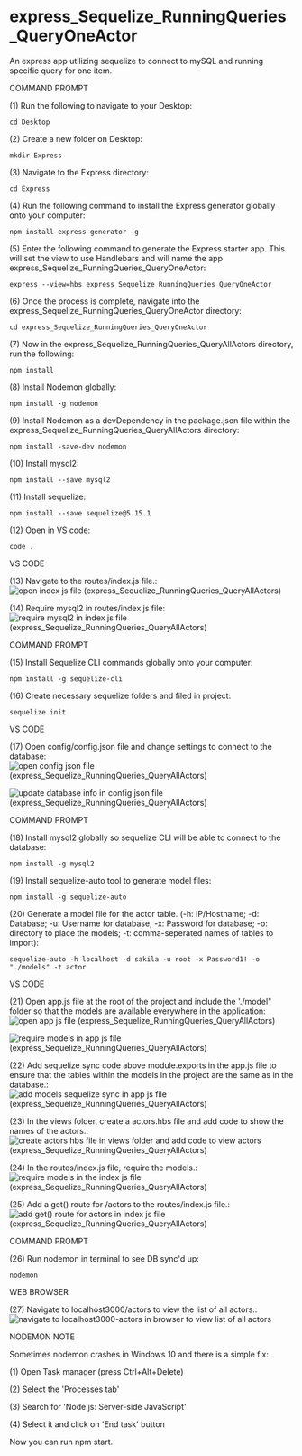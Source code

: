 # express_Sequelize_RunningQueries_QueryOneActor
An express app utilizing sequelize to connect to mySQL and running specific query for one item. 

COMMAND PROMPT

(1) Run the following to navigate to your Desktop: 

    cd Desktop

(2) Create a new folder on Desktop: 

    mkdir Express

(3) Navigate to the Express directory: 

    cd Express

(4) Run the following command to install the Express generator globally onto your computer: 

    npm install express-generator -g

(5) Enter the following command to generate the Express starter app. This will set the view to use Handlebars and will name the app express_Sequelize_RunningQueries_QueryOneActor: 

    express --view=hbs express_Sequelize_RunningQueries_QueryOneActor

(6) Once the process is complete, navigate into the express_Sequelize_RunningQueries_QueryOneActor directory: 

    cd express_Sequelize_RunningQueries_QueryOneActor

(7) Now in the express_Sequelize_RunningQueries_QueryAllActors directory, run the following: 

    npm install

(8) Install Nodemon globally: 

    npm install -g nodemon
    
(9) Install Nodemon as a devDependency in the package.json file within the express_Sequelize_RunningQueries_QueryAllActors directory:

    npm install -save-dev nodemon
    
(10) Install mysql2:

    npm install --save mysql2

(11) Install sequelize: 

    npm install --save sequelize@5.15.1

(12) Open in VS code:

    code . 


VS CODE

(13) Navigate to the routes/index.js file.: ![open index js file (express_Sequelize_RunningQueries_QueryAllActors)](https://user-images.githubusercontent.com/35668707/68560100-8921c880-040d-11ea-883a-9fff7d4ec784.JPG)

(14) Require mysql2 in routes/index.js file: ![require mysql2 in index js file (express_Sequelize_RunningQueries_QueryAllActors)](https://user-images.githubusercontent.com/35668707/68560131-ab1b4b00-040d-11ea-966e-17847dcee166.JPG)

COMMAND PROMPT

(15) Install Sequelize CLI commands globally onto your computer: 

    npm install -g sequelize-cli

(16) Create necessary sequelize folders and filed in project:

    sequelize init
    

VS CODE

(17) Open config/config.json file and change settings to connect to the database: ![open config json file (express_Sequelize_RunningQueries_QueryAllActors)](https://user-images.githubusercontent.com/35668707/68606621-d1c49a80-047c-11ea-8b7c-43870e26a8bc.JPG)

![update database info in config json file (express_Sequelize_RunningQueries_QueryAllActors)](https://user-images.githubusercontent.com/35668707/68606810-3da70300-047d-11ea-9fa8-436b64480fc8.JPG)

COMMAND PROMPT

(18) Install mysql2 globally so sequelize CLI will be able to connect to the database:

    npm install -g mysql2
    
(19) Install sequelize-auto tool to generate model files: 

    npm install -g sequelize-auto

(20) Generate a model file for the actor table. (-h: IP/Hostname; -d: Database; -u: Username for database; -x: Password for database; -o: directory to place the models; -t: comma-seperated names of tables to import):  

    sequelize-auto -h localhost -d sakila -u root -x Password1! -o "./models" -t actor
    
VS CODE

(21) Open app.js file at the root of the project and include the './model" folder so that the models are available everywhere in the application: ![open app js file (express_Sequelize_RunningQueries_QueryAllActors)](https://user-images.githubusercontent.com/35668707/68607026-b3ab6a00-047d-11ea-8968-ade3d0a43943.JPG)

![require models in app js file (express_Sequelize_RunningQueries_QueryAllActors)](https://user-images.githubusercontent.com/35668707/68607590-ef92ff00-047e-11ea-80bb-b2b0401eb61e.JPG)

(22) Add sequelize sync code above module.exports in the app.js file to ensure that the tables within the models in the project are the same as in the database.: ![add models sequelize sync in app js file (express_Sequelize_RunningQueries_QueryAllActors)](https://user-images.githubusercontent.com/35668707/68607638-13eedb80-047f-11ea-9075-b0b00fb20cbc.JPG)

(23) In the views folder, create a actors.hbs file and add code to show the names of the actors.: ![create actors hbs file in views folder and add code to view actors (express_Sequelize_RunningQueries_QueryAllActors)](https://user-images.githubusercontent.com/35668707/68607774-6a5c1a00-047f-11ea-805d-7edc5e9a79c0.JPG)

(24) In the routes/index.js file, require the models.: ![require models in the index js file (express_Sequelize_RunningQueries_QueryAllActors)](https://user-images.githubusercontent.com/35668707/68607881-adb68880-047f-11ea-90dc-5f7636eb4fe3.JPG)

(25) Add a get() route for /actors to the routes/index.js file.: ![add get() route for actors in index js file (express_Sequelize_RunningQueries_QueryAllActors)](https://user-images.githubusercontent.com/35668707/68607991-e0f91780-047f-11ea-9113-afd70f581fc8.JPG)

COMMAND PROMPT

(26) Run nodemon in terminal to see DB sync'd up: 

    nodemon

WEB BROWSER

(27) Navigate to localhost3000/actors to view the list of all actors.: ![navigate to localhost3000-actors in browser to view list of all actors](https://user-images.githubusercontent.com/35668707/68608112-21589580-0480-11ea-9d78-e7ffd398d3ae.JPG)


NODEMON NOTE

Sometimes nodemon crashes in Windows 10 and there is a simple fix:

(1) Open Task manager (press Ctrl+Alt+Delete)

(2) Select the 'Processes tab'

(3) Search for 'Node.js: Server-side JavaScript'

(4) Select it and click on 'End task' button

Now you can run npm start.
